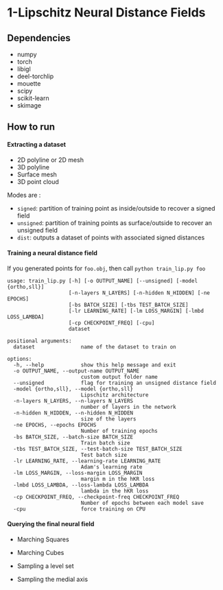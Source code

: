 # 1-Lipschitz Neural Distance Fields


## Dependencies
- numpy
- torch
- libigl
- deel-torchlip
- mouette
- scipy
- scikit-learn
- skimage

## How to run

#### Extracting a dataset

- 2D polyline or 2D mesh
- 3D polyline
- Surface mesh
- 3D point cloud

Modes are :
- `signed`: partition of training point as inside/outside to recover a signed field
- `unsigned`: partition of training points as surface/outside to recover an unsigned field
- `dist`: outputs a dataset of points with associated signed distances

#### Training a neural distance field

If you generated points for `foo.obj`, then call `python train_lip.py foo`

```
usage: train_lip.py [-h] [-o OUTPUT_NAME] [--unsigned] [-model {ortho,sll}]
                    [-n-layers N_LAYERS] [-n-hidden N_HIDDEN] [-ne EPOCHS]
                    [-bs BATCH_SIZE] [-tbs TEST_BATCH_SIZE]
                    [-lr LEARNING_RATE] [-lm LOSS_MARGIN] [-lmbd LOSS_LAMBDA]
                    [-cp CHECKPOINT_FREQ] [-cpu]
                    dataset

positional arguments:
  dataset               name of the dataset to train on

options:
  -h, --help            show this help message and exit
  -o OUTPUT_NAME, --output-name OUTPUT_NAME
                        custom output folder name
  --unsigned            flag for training an unsigned distance field
  -model {ortho,sll}, --model {ortho,sll}
                        Lipschitz architecture
  -n-layers N_LAYERS, --n-layers N_LAYERS
                        number of layers in the network
  -n-hidden N_HIDDEN, --n-hidden N_HIDDEN
                        size of the layers
  -ne EPOCHS, --epochs EPOCHS
                        Number of training epochs
  -bs BATCH_SIZE, --batch-size BATCH_SIZE
                        Train batch size
  -tbs TEST_BATCH_SIZE, --test-batch-size TEST_BATCH_SIZE
                        Test batch size
  -lr LEARNING_RATE, --learning-rate LEARNING_RATE
                        Adam's learning rate
  -lm LOSS_MARGIN, --loss-margin LOSS_MARGIN
                        margin m in the hKR loss
  -lmbd LOSS_LAMBDA, --loss-lambda LOSS_LAMBDA
                        lambda in the hKR loss
  -cp CHECKPOINT_FREQ, --checkpoint-freq CHECKPOINT_FREQ
                        Number of epochs between each model save
  -cpu                  force training on CPU
```

#### Querying the final neural field

- Marching Squares

- Marching Cubes

- Sampling a level set

- Sampling the medial axis